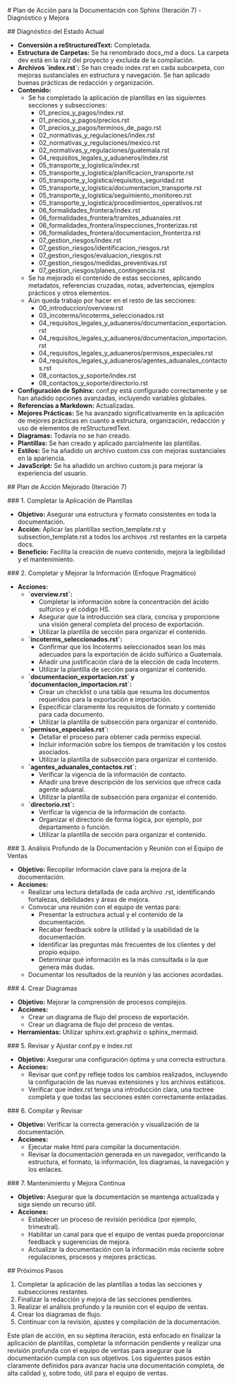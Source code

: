 \# Plan de Acción para la Documentación con Sphinx (Iteración 7) -
Diagnóstico y Mejora

\## Diagnóstico del Estado Actual

- **Conversión a reStructuredText:** Completada.
- **Estructura de Carpetas:** Se ha renombrado
  <span class="title-ref">docs_md</span> a
  <span class="title-ref">docs</span>. La carpeta
  <span class="title-ref">dev</span> está en la raíz del proyecto y
  excluida de la compilación.
- **Archivos \`index.rst\`:** Se han creado
  <span class="title-ref">index.rst</span> en cada subcarpeta, con
  mejoras sustanciales en estructura y navegación. Se han aplicado
  buenas prácticas de redacción y organización.
- **Contenido:**
  - Se ha completado la aplicación de plantillas en las siguientes
    secciones y subsecciones:
    - <span class="title-ref">01_precios_y_pagos/index.rst</span>
    - <span class="title-ref">01_precios_y_pagos/precios.rst</span>
    - <span class="title-ref">01_precios_y_pagos/terminos_de_pago.rst</span>
    - <span class="title-ref">02_normativas_y_regulaciones/index.rst</span>
    - <span class="title-ref">02_normativas_y_regulaciones/mexico.rst</span>
    - <span class="title-ref">02_normativas_y_regulaciones/guatemala.rst</span>
    - <span class="title-ref">04_requisitos_legales_y_aduaneros/index.rst</span>
    - <span class="title-ref">05_transporte_y_logistica/index.rst</span>
    - <span class="title-ref">05_transporte_y_logistica/planificacion_transporte.rst</span>
    - <span class="title-ref">05_transporte_y_logistica/requisitos_seguridad.rst</span>
    - <span class="title-ref">05_transporte_y_logistica/documentacion_transporte.rst</span>
    - <span class="title-ref">05_transporte_y_logistica/seguimiento_monitoreo.rst</span>
    - <span class="title-ref">05_transporte_y_logistica/procedimientos_operativos.rst</span>
    - <span class="title-ref">06_formalidades_frontera/index.rst</span>
    - <span class="title-ref">06_formalidades_frontera/tramites_aduanales.rst</span>
    - <span class="title-ref">06_formalidades_frontera/inspecciones_fronterizas.rst</span>
    - <span class="title-ref">06_formalidades_frontera/documentacion_fronteriza.rst</span>
    - <span class="title-ref">07_gestion_riesgos/index.rst</span>
    - <span class="title-ref">07_gestion_riesgos/identificacion_riesgos.rst</span>
    - <span class="title-ref">07_gestion_riesgos/evaluacion_riesgos.rst</span>
    - <span class="title-ref">07_gestion_riesgos/medidas_preventivas.rst</span>
    - <span class="title-ref">07_gestion_riesgos/planes_contingencia.rst</span>
  - Se ha mejorado el contenido de estas secciones, aplicando metadatos,
    referencias cruzadas, notas, advertencias, ejemplos prácticos y
    otros elementos.
  - Aún queda trabajo por hacer en el resto de las secciones:
    - <span class="title-ref">00_introduccion/overview.rst</span>
    - <span class="title-ref">03_incoterms/incoterms_seleccionados.rst</span>
    - <span class="title-ref">04_requisitos_legales_y_aduaneros/documentacion_exportacion.rst</span>
    - <span class="title-ref">04_requisitos_legales_y_aduaneros/documentacion_importacion.rst</span>
    - <span class="title-ref">04_requisitos_legales_y_aduaneros/permisos_especiales.rst</span>
    - <span class="title-ref">04_requisitos_legales_y_aduaneros/agentes_aduanales_contactos.rst</span>
    - <span class="title-ref">08_contactos_y_soporte/index.rst</span>
    - <span class="title-ref">08_contactos_y_soporte/directorio.rst</span>
- **Configuración de Sphinx:** <span class="title-ref">conf.py</span>
  está configurado correctamente y se han añadido opciones avanzadas,
  incluyendo variables globales.
- **Referencias a Markdown:** Actualizadas.
- **Mejores Prácticas:** Se ha avanzado significativamente en la
  aplicación de mejores prácticas en cuanto a estructura, organización,
  redacción y uso de elementos de reStructuredText.
- **Diagramas:** Todavía no se han creado.
- **Plantillas:** Se han creado y aplicado parcialmente las plantillas.
- **Estilos:** Se ha añadido un archivo
  <span class="title-ref">custom.css</span> con mejoras sustanciales en
  la apariencia.
- **JavaScript:** Se ha añadido un archivo
  <span class="title-ref">custom.js</span> para mejorar la experiencia
  del usuario.

\## Plan de Acción Mejorado (Iteración 7)

\### 1. Completar la Aplicación de Plantillas

- **Objetivo:** Asegurar una estructura y formato consistentes en toda
  la documentación.
- **Acción:** Aplicar las plantillas
  <span class="title-ref">section_template.rst</span> y
  <span class="title-ref">subsection_template.rst</span> a todos los
  archivos <span class="title-ref">.rst</span> restantes en la carpeta
  <span class="title-ref">docs</span>.
- **Beneficio:** Facilita la creación de nuevo contenido, mejora la
  legibilidad y el mantenimiento.

\### 2. Completar y Mejorar la Información (Enfoque Pragmático)

- **Acciones:**
  - **\`overview.rst\`:**
    - Completar la información sobre la concentración del ácido
      sulfúrico y el código HS.
    - Asegurar que la introducción sea clara, concisa y proporcione una
      visión general completa del proceso de exportación.
    - Utilizar la plantilla de sección para organizar el contenido.
  - **\`incoterms_seleccionados.rst\`:**
    - Confirmar que los Incoterms seleccionados sean los más adecuados
      para la exportación de ácido sulfúrico a Guatemala.
    - Añadir una justificación clara de la elección de cada Incoterm.
    - Utilizar la plantilla de sección para organizar el contenido.
  - **\`documentacion_exportacion.rst\` y
    \`documentacion_importacion.rst\`:**
    - Crear un checklist o una tabla que resuma los documentos
      requeridos para la exportación e importación.
    - Especificar claramente los requisitos de formato y contenido para
      cada documento.
    - Utilizar la plantilla de subsección para organizar el contenido.
  - **\`permisos_especiales.rst\`:**
    - Detallar el proceso para obtener cada permiso especial.
    - Incluir información sobre los tiempos de tramitación y los costos
      asociados.
    - Utilizar la plantilla de subsección para organizar el contenido.
  - **\`agentes_aduanales_contactos.rst\`:**
    - Verificar la vigencia de la información de contacto.
    - Añadir una breve descripción de los servicios que ofrece cada
      agente aduanal.
    - Utilizar la plantilla de subsección para organizar el contenido.
  - **\`directorio.rst\`:**
    - Verificar la vigencia de la información de contacto.
    - Organizar el directorio de forma lógica, por ejemplo, por
      departamento o función.
    - Utilizar la plantilla de sección para organizar el contenido.

\### 3. Análisis Profundo de la Documentación y Reunión con el Equipo de
Ventas

- **Objetivo:** Recopilar información clave para la mejora de la
  documentación.
- **Acciones:**
  - Realizar una lectura detallada de cada archivo
    <span class="title-ref">.rst</span>, identificando fortalezas,
    debilidades y áreas de mejora.
  - Convocar una reunión con el equipo de ventas para:
    - Presentar la estructura actual y el contenido de la documentación.
    - Recabar feedback sobre la utilidad y la usabilidad de la
      documentación.
    - Identificar las preguntas más frecuentes de los clientes y del
      propio equipo.
    - Determinar qué información es la más consultada o la que genera
      más dudas.
  - Documentar los resultados de la reunión y las acciones acordadas.

\### 4. Crear Diagramas

- **Objetivo:** Mejorar la comprensión de procesos complejos.
- **Acciones:**
  - Crear un diagrama de flujo del proceso de exportación.
  - Crear un diagrama de flujo del proceso de ventas.
- **Herramientas:** Utilizar
  <span class="title-ref">sphinx.ext.graphviz</span> o
  <span class="title-ref">sphinx_mermaid</span>.

\### 5. Revisar y Ajustar <span class="title-ref">conf.py</span> e
<span class="title-ref">index.rst</span>

- **Objetivo:** Asegurar una configuración óptima y una correcta
  estructura.
- **Acciones:**
  - Revisar que <span class="title-ref">conf.py</span> refleje todos los
    cambios realizados, incluyendo la configuración de las nuevas
    extensiones y los archivos estáticos.
  - Verificar que <span class="title-ref">index.rst</span> tenga una
    introducción clara, una <span class="title-ref">toctree</span>
    completa y que todas las secciones estén correctamente enlazadas.

\### 6. Compilar y Revisar

- **Objetivo:** Verificar la correcta generación y visualización de la
  documentación.
- **Acciones:**
  - Ejecutar <span class="title-ref">make html</span> para compilar la
    documentación.
  - Revisar la documentación generada en un navegador, verificando la
    estructura, el formato, la información, los diagramas, la navegación
    y los enlaces.

\### 7. Mantenimiento y Mejora Continua

- **Objetivo:** Asegurar que la documentación se mantenga actualizada y
  siga siendo un recurso útil.
- **Acciones:**
  - Establecer un proceso de revisión periódica (por ejemplo,
    trimestral).
  - Habilitar un canal para que el equipo de ventas pueda proporcionar
    feedback y sugerencias de mejora.
  - Actualizar la documentación con la información más reciente sobre
    regulaciones, procesos y mejores prácticas.

\## Próximos Pasos

1.  Completar la aplicación de las plantillas a todas las secciones y
    subsecciones restantes.
2.  Finalizar la redacción y mejora de las secciones pendientes.
3.  Realizar el análisis profundo y la reunión con el equipo de ventas.
4.  Crear los diagramas de flujo.
5.  Continuar con la revisión, ajustes y compilación de la
    documentación.

Este plan de acción, en su séptima iteración, está enfocado en finalizar
la aplicación de plantillas, completar la información pendiente y
realizar una revisión profunda con el equipo de ventas para asegurar que
la documentación cumpla con sus objetivos. Los siguientes pasos están
claramente definidos para avanzar hacia una documentación completa, de
alta calidad y, sobre todo, útil para el equipo de ventas.
